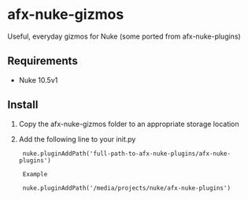 # afx-nuke-gizmos
Useful, everyday gizmos for Nuke (some ported from afx-nuke-plugins)

Requirements
------------

* Nuke 10.5v1

Install
-------

1. Copy the afx-nuke-gizmos folder to an appropriate storage location
2. Add the following line to your init.py
        
        nuke.pluginAddPath('full-path-to-afx-nuke-plugins/afx-nuke-plugins')
        
        Example
        
        nuke.pluginAddPath('/media/projects/nuke/afx-nuke-plugins')
